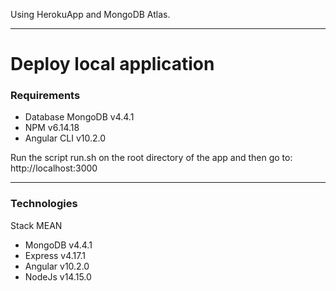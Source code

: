 Using HerokuApp and MongoDB Atlas.

---

# Deploy local application
### Requirements
  - Database MongoDB v4.4.1
  - NPM v6.14.18
  - Angular CLI v10.2.0

Run the script run.sh on the root directory of the app and then go to: http://localhost:3000

---

### Technologies 
Stack MEAN
  - MongoDB v4.4.1
  - Express v4.17.1
  - Angular v10.2.0
  - NodeJs v14.15.0
